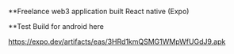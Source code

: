 **Freelance web3 application built React native (Expo)

**Test Build for android here

https://expo.dev/artifacts/eas/3HRd1kmQSMG1WMpWfUGdJ9.apk
